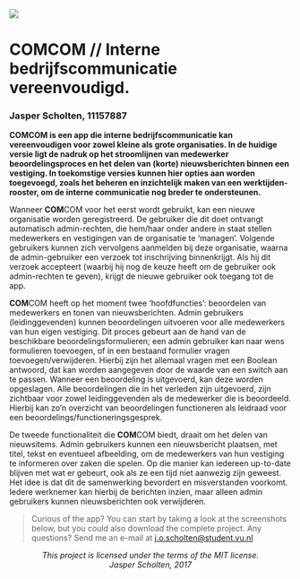 <img src="https://github.com/jasperscholten/programmeerproject/blob/master/doc/comcomLogo-83.5%402x.png">

# COMCOM // Interne bedrijfscommunicatie vereenvoudigd.
### Jasper Scholten, 11157887

**COMCOM is een app die interne bedrijfscommunicatie kan vereenvoudigen voor zowel kleine als grote organisaties. In de huidige versie ligt de nadruk op het stroomlijnen van medewerker beoordelingsproces en het delen van (korte) nieuwsberichten binnen een vestiging. In toekomstige versies kunnen hier opties aan worden toegevoegd, zoals het beheren en inzichtelijk maken van een werktijden-rooster, om de interne communicatie nog breder te ondersteunen.**

Wanneer **COM**COM voor het eerst wordt gebruikt, kan een nieuwe organisatie worden geregistreerd. De gebruiker die dit doet ontvangt automatisch admin-rechten, die hem/haar onder andere in staat stellen medewerkers en vestigingen van de organisatie te ‘managen’. Volgende gebruikers kunnen zich vervolgens aanmelden bij deze organisatie, waarna de admin-gebruiker een verzoek tot inschrijving binnenkrijgt. Als hij dit verzoek accepteert (waarbij hij nog de keuze heeft om de gebruiker ook admin-rechten te geven), krijgt de nieuwe gebruiker ook toegang tot de app.

**COM**COM heeft op het moment twee ‘hoofdfuncties’: beoordelen van medewerkers en tonen van nieuwsberichten. Admin gebruikers (leidinggevenden) kunnen beoordelingen uitvoeren voor alle medewerkers van hun eigen vestiging. Dit proces gebeurt aan de hand van de beschikbare beoordelingsformulieren; een admin gebruiker kan naar wens formulieren toevoegen, of in een bestaand formulier vragen toevoegen/verwijderen. Hierbij zijn het allemaal vragen met een Boolean antwoord, dat kan worden aangegeven door de waarde van een switch aan te passen.
Wanneer een beoordeling is uitgevoerd, kan deze worden opgeslagen. Alle beoordelingen die in het verleden zijn uitgevoerd, zijn zichtbaar voor zowel leidinggevenden als de medewerker die is beoordeeld. Hierbij kan zo’n overzicht van beoordelingen functioneren als leidraad voor een beoordelings/functioneringsgesprek.

De tweede functionaliteit die **COM**COM biedt, draait om het delen van nieuwsitems. Admin gebruikers kunnen een nieuwsbericht plaatsen, met titel, tekst en eventueel afbeelding, om de medewerkers van hun vestiging te informeren over zaken die spelen. Op die manier kan iedereen up-to-date blijven met wat er gebeurt, ook als ze een tijd niet aanwezig zijn geweest. Het idee is dat dit de samenwerking bevordert en misverstanden voorkomt. Iedere werknemer kan hierbij de berichten inzien, maar alleen admin gebruikers kunnen nieuwsberichten ook verwijderen.

> Curious of the app? You can start by taking a look at the screenshots below, but you could also download the complete project. Any questions? Send me an e-mail at j.o.scholten@student.vu.nl

<p align="center"><i>
This project is licensed under the terms of the MIT license.</br>
Jasper Scholten, 2017
</i></p>
